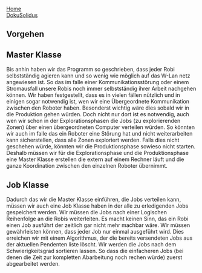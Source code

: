 [Home](home)  
[DokuSolidus](DokuSolidus)  
  
## Vorgehen  

## Master Klasse

Bis anhin haben wir das Programm so geschrieben, dass jeder Robi selbstständig agieren kann und so wenig wie möglich auf das W-Lan netz angewiesen ist. So das im falle einer Kommunikationsstörung oder einem Stromausfall unsere Robis noch immer selbstständig ihrer Arbeit nachgehen können.
Wir haben festgestellt, dass es in vielen fällen nützlich und in einigen sogar notwendig ist, wen wir eine Übergeordnete Kommunikation zwischen den Roboter haben. Besonderst wichtig wäre dies sobald wir in die Produktion gehen würden. Doch nicht nur dort ist es notwendig, auch wen wir schon in der Explorationsphasen die Jobs (zu explorierenden Zonen) über einen übergeordneten Computer verteilen würden. So könnten wir auch im falle das ein Roboter eine Störung hat und nicht weiterarbeiten kann sicherstellen, dass alle Zonen exploriert werden. Falls dies nicht geschehen würde, könnten wir die Produktionsphase sowieso nicht starten.   
Deshalb müssen wir für die Explorationsphase und die Produktionsphase eine Master Klasse erstellen die extern auf einem Rechner läuft und die ganze Koordination zwischen den einzelnen Roboter übernimmt.

## Job Klasse

Dadurch das wir die Master Klasse einführen, die Jobs verteilen kann, müssen wir auch eine Job Klasse haben in der alle zu erledigenden Jobs gespeichert werden. Wir müssen die Jobs nach einer Logischen Reihenfolge an die Robis weiterleiten. Es macht keinen Sinn, das ein Robi einen Job ausführt der zeitlich gar nicht mehr machbar wäre. Wir müssen gewährleisten können, dass jeder Job nur einmal ausgeführt wird. Dies erreichen wir mit einem Algorithmus, der die bereits versendeten Jobs aus der aktuellen Pendenten liste löscht.
Wir werden die Jobs nach dem Schwierigkeitsgrad sortieren lassen. So dass die einfacheren Jobs (bei denen die Zeit zur kompletten Abarbeitung noch rechen würde) zuerst abgearbeitet werden.